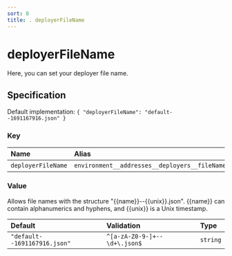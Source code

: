 ```yaml
---
sort: 8
title: . deployerFileName
---
```


# deployerFileName

Here, you can set your deployer file name.


## Specification

Default implementation: ```{ "deployerFileName": "default--1691167916.json" }```

### Key

| **Name** | **Alias** | **Methods** | **Category** |  
|:--|:--|:--|:--|
| ```deployerFileName``` | ```environment__addresses__deployers__fileName``` | [deployContract](../methods/deployContract.html#options) | [Account](../options/#account) |

### Value

Allows file names with the structure "{{name}}--{{unix}}.json". {{name}} can contain alphanumerics and hyphens, and {{unix}} is a Unix timestamp.

| **Default** | **Validation** | **Type** |
|:--|:--|:--|
| ```"default--1691167916.json"``` | ```^[a-zA-Z0-9-]+--\d+\.json$``` | ```string``` |

